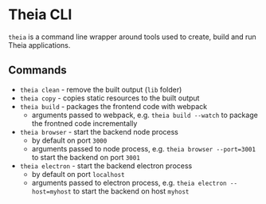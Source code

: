 # Theia CLI

`theia` is a command line wrapper around tools used to create, build and run Theia applications.

## Commands

- `theia clean` - remove the built output (`lib` folder)
- `theia copy` - copies static resources to the built output
- `theia build` - packages the frontend code with webpack
    - arguments passed to webpack, e.g. `theia build --watch` to package the frontned code incrementally
- `theia browser` - start the backend node process
    - by default on port `3000`
    - arguments passed to node process, e.g. `theia browser --port=3001` to start the backend on port `3001`
- `theia electron` - start the backend electron process
    - by default on port `localhost`
    - arguments passed to electron process, e.g. `theia electron --host=myhost` to start the backend on host `myhost`
